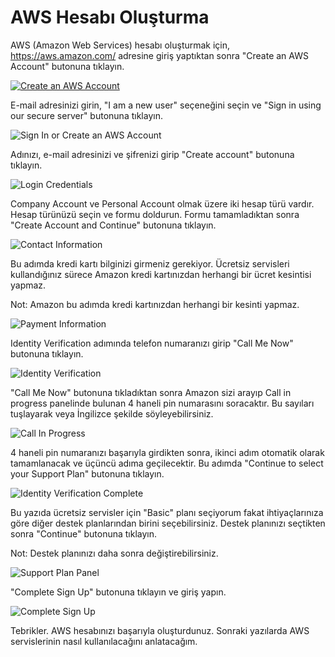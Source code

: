 # AWS Hesabı Oluşturma

AWS (Amazon Web Services) hesabı oluşturmak için, https://aws.amazon.com/ adresine giriş yaptıktan sonra "Create an AWS Account" butonuna tıklayın.

[![Create an AWS Account](https://raw.githubusercontent.com/dogukandemir/blog-posts/master/tr/aws-hesabi-olusturma/images/create-an-aws-account-button.png)](https://portal.aws.amazon.com/gp/aws/developer/registration/index.html?nc2=h_ct)



E-mail adresinizi girin, "I am a new user" seçeneğini seçin ve "Sign in using our secure server" butonuna tıklayın.

![Sign In or Create an AWS Account](https://raw.githubusercontent.com/dogukandemir/blog-posts/master/tr/aws-hesabi-olusturma/images/sign-in-or-create-an-aws-account-panel.png)



Adınızı, e-mail adresinizi ve şifrenizi girip "Create account" butonuna tıklayın.

![Login Credentials](https://raw.githubusercontent.com/dogukandemir/blog-posts/master/tr/aws-hesabi-olusturma/images/login-credentials-panel.png)



Company Account ve Personal Account olmak üzere iki hesap türü vardır. Hesap türünüzü seçin ve formu doldurun. Formu tamamladıktan sonra "Create Account and Continue" butonuna tıklayın.

![Contact Information](https://raw.githubusercontent.com/dogukandemir/blog-posts/master/tr/aws-hesabi-olusturma/images/contact-information-panel.png)



Bu adımda kredi kartı bilginizi girmeniz gerekiyor. Ücretsiz servisleri kullandığınız sürece Amazon kredi kartınızdan herhangi bir ücret kesintisi yapmaz.

Not: Amazon bu adımda kredi kartınızdan herhangi bir kesinti yapmaz.

![Payment Information](https://raw.githubusercontent.com/dogukandemir/blog-posts/master/tr/aws-hesabi-olusturma/images/payment-information-panel.png)



Identity Verification adımında telefon numaranızı girip "Call Me Now" butonuna tıklayın.

![Identity Verification](https://raw.githubusercontent.com/dogukandemir/blog-posts/master/tr/aws-hesabi-olusturma/images/identity-verification-panel.png)



"Call Me Now" butonuna tıkladıktan sonra Amazon sizi arayıp Call in progress panelinde bulunan 4 haneli pin numarasını soracaktır. Bu sayıları tuşlayarak veya İngilizce şekilde söyleyebilirsiniz.

![Call In Progress](https://raw.githubusercontent.com/dogukandemir/blog-posts/master/tr/aws-hesabi-olusturma/images/call-in-progress.png)



4 haneli pin numaranızı başarıyla girdikten sonra, ikinci adım otomatik olarak tamamlanacak ve üçüncü adıma geçilecektir. Bu adımda "Continue to select your Support Plan" butonuna tıklayın.

![Identity Verification Complete](https://raw.githubusercontent.com/dogukandemir/blog-posts/master/tr/aws-hesabi-olusturma/images/identity-verification-complete.png)



Bu yazıda ücretsiz servisler için "Basic" planı seçiyorum fakat ihtiyaçlarınıza göre diğer destek planlarından birini seçebilirsiniz. Destek planınızı seçtikten sonra "Continue" butonuna tıklayın.

Not: Destek planınızı daha sonra değiştirebilirsiniz.

![Support Plan Panel](https://raw.githubusercontent.com/dogukandemir/blog-posts/master/tr/aws-hesabi-olusturma/images/support-plan-panel.png)



"Complete Sign Up" butonuna tıklayın ve giriş yapın.

![Complete Sign Up](https://raw.githubusercontent.com/dogukandemir/blog-posts/master/tr/aws-hesabi-olusturma/images/complete-sign-up-button.png)



Tebrikler. AWS hesabınızı başarıyla oluşturdunuz. Sonraki yazılarda AWS servislerinin nasıl kullanılacağını anlatacağım.
